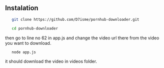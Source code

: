 ## Instalation
 ```bash
    git clone https://github.com/D7isme/pornhub-downloader.git
 ```
 ```bash
    cd pornhub-downloader
 ```
then go to line no 62 in app.js and change the video url there from the video you want to download.
 ```bash
    node app.js
 ```
it should download the video in videos folder.
